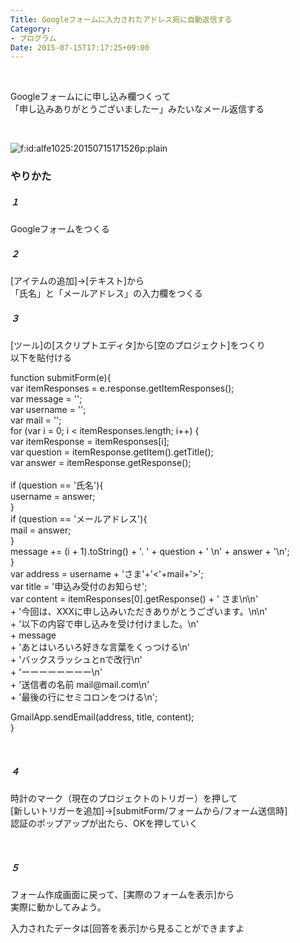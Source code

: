 ```yaml
---
Title: Googleフォームに入力されたアドレス宛に自動返信する
Category:
- プログラム
Date: 2015-07-15T17:17:25+09:00
---
```


<p> </p>
<p>Googleフォームにに申し込み欄つくって<br />「申し込みありがとうございましたー」みたいなメール返信する</p>
<p> </p>
<p><img class="hatena-fotolife" title="f:id:alfe1025:20150715171526p:plain" src="https://cdn-ak.f.st-hatena.com/images/fotolife/a/alfe1025/20150715/20150715171526.png" alt="f:id:alfe1025:20150715171526p:plain" /></p>

### やりかた

<h5>１</h5>
<p>Googleフォームをつくる</p>
<h5>２</h5>
<p>[アイテムの追加]→[テキスト]から<br />「氏名」と「メールアドレス」の入力欄をつくる</p>
<h5>３</h5>
<p>[ツール]の[スクリプトエディタ]から[空のプロジェクト]をつくり<br />以下を貼付ける</p>
<p>function submitForm(e){<br /> var itemResponses = e.response.getItemResponses();<br /> var message = '';<br /> var username = '';<br /> var mail = '';<br /> for (var i = 0; i &lt; itemResponses.length; i++) {<br /> var itemResponse = itemResponses[i];<br /> var question = itemResponse.getItem().getTitle();<br /> var answer = itemResponse.getResponse();<br /> <br /> if (question == '氏名'){<br /> username = answer;<br /> }<br /> if (question == 'メールアドレス'){<br /> mail = answer;<br /> }<br /> message += (i + 1).toString() + '. ' + question + ' \n' + answer + '\n';<br /> }<br /> var address = username + 'さま'+'&lt;'+mail+'&gt;';<br /> var title = '申込み受付のお知らせ';<br /> var content = itemResponses[0].getResponse() + ' さま\n\n'<br /> + '今回は、XXXに申し込みいただきありがとうございます。\n\n'<br /> + '以下の内容で申し込みを受け付けました。\n' <br /> + message<br /> + 'あとはいろいろ好きな言葉をくっつける\n'<br /> + 'バックスラッシュとnで改行\n'<br /> + 'ーーーーーーーー\n'<br /> + '送信者の名前 mail@mail.com\n'<br /> + '最後の行にセミコロンをつける\n';</p>
<p>GmailApp.sendEmail(address, title, content);<br />}</p>
<p> </p>
<h5>４</h5>
<p>時計のマーク（現在のプロジェクトのトリガー）を押して<br />[新しいトリガーを追加]→[submitForm/フォームから/フォーム送信時]<br />認証のポップアップが出たら、OKを押していく</p>
<p> </p>
<h5>５</h5>
<p>フォーム作成画面に戻って、[実際のフォームを表示]から<br />実際に動かしてみよう。</p>
<p>入力されたデータは[回答を表示]から見ることができますよ</p>
<p> </p>
